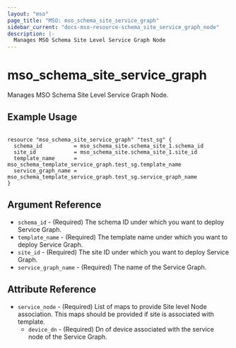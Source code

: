 ```yaml
---
layout: "mso"
page_title: "MSO: mso_schema_site_service_graph"
sidebar_current: "docs-mso-resource-schema_site_service_graph_node"
description: |-
  Manages MSO Schema Site Level Service Graph Node
---
```


# mso_schema_site_service_graph #

Manages MSO Schema Site Level Service Graph Node.

## Example Usage ##

```hcl

resource "mso_schema_site_service_graph" "test_sg" {
  schema_id          = mso_schema_site.schema_site_1.schema_id
  site_id            = mso_schema_site.schema_site_1.site_id
  template_name      = mso_schema_template_service_graph.test_sg.template_name
  service_graph_name = mso_schema_template_service_graph.test_sg.service_graph_name
}

```

## Argument Reference ##
* `schema_id` - (Required) The schema ID under which you want to deploy Service Graph.
* `template_name` - (Required) The template name under which you want to deploy Service Graph.
* `site_id` - (Required) The site ID under which you want to deploy Service Graph.
* `service_graph_name` - (Required) The name of the Service Graph.


## Attribute Reference ##

* `service_node` - (Required) List of maps to provide Site level Node association. This maps should be provided if site is associated with template.
    * `device_dn` - (Required) Dn of device associated with the service node of the Service Graph.
